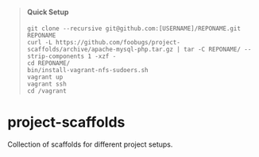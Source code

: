 > #### Quick Setup
> 
> ```
> git clone --recursive git@github.com:[USERNAME]/REPONAME.git REPONAME
> curl -L https://github.com/foobugs/project-scaffolds/archive/apache-mysql-php.tar.gz | tar -C REPONAME/ --strip-components 1 -xzf -
> cd REPONAME/
> bin/install-vagrant-nfs-sudoers.sh
> vagrant up
> vagrant ssh
> cd /vagrant
> ```

# project-scaffolds

Collection of scaffolds for different project setups.
